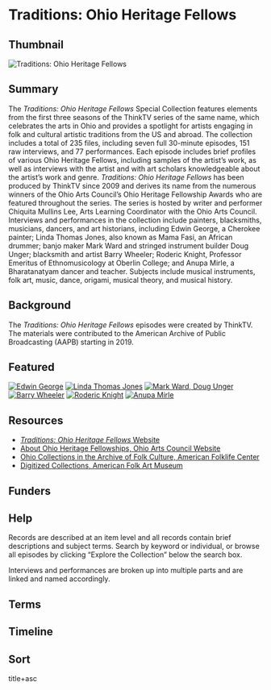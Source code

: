 # Traditions: Ohio Heritage Fellows

## Thumbnail

![Traditions: Ohio Heritage Fellows](https://s3.amazonaws.com/americanarchive.org/special-collections/OhioHeritage.jpg "Ohio Heritage")

## Summary

The <em>Traditions: Ohio Heritage Fellows</em> Special Collection features elements from the first three seasons of the ThinkTV series of the same name, which celebrates the arts in Ohio and provides a spotlight for artists engaging in folk and cultural artistic traditions from the US and abroad. The collection includes a total of 235 files, including seven full 30-minute episodes, 151 raw interviews, and 77 performances. Each episode includes brief profiles of various Ohio Heritage Fellows, including samples of the artist’s work, as well as interviews with the artist and with art scholars knowledgeable about the artist’s work and genre. <em>Traditions: Ohio Heritage Fellows</em> has been produced by ThinkTV since 2009 and derives its name from the numerous winners of the Ohio Arts Council’s Ohio Heritage Fellowship Awards who are featured throughout the series. The series is hosted by writer and performer Chiquita Mullins Lee, Arts Learning Coordinator with the Ohio Arts Council. Interviews and performances in the collection include painters, blacksmiths, musicians, dancers, and art historians, including Edwin George, a Cherokee painter; Linda Thomas Jones, also known as Mama Fasi, an African drummer; banjo maker Mark Ward and stringed instrument builder Doug Unger; blacksmith and artist Barry Wheeler;  Roderic Knight, Professor Emeritus of Ethnomusicology at Oberlin College; and Anupa Mirle, a Bharatanatyam dancer and teacher. Subjects include musical instruments, folk art, music, dance, origami, musical theory, and musical history.

## Background

The <em>Traditions: Ohio Heritage Fellows</em> episodes were created by ThinkTV. The materials were contributed to the American Archive of Public Broadcasting (AAPB) starting in 2019.

## Featured

[![Edwin George](https://s3.amazonaws.com/americanarchive.org/special-collections/cpb-aacip_530-4t6f18th9r.jpg)](/catalog/cpb-aacip_530-4t6f18th9r)
[![Linda Thomas Jones](https://s3.amazonaws.com/americanarchive.org/special-collections/cpb-aacip_530-5t3fx75199.jpg)](/catalog/cpb-aacip_530-5t3fx75199)
[![Mark Ward, Doug Unger](https://s3.amazonaws.com/americanarchive.org/special-collections/cpb-aacip_530-x639z91t69.jpg)](/catalog/cpb-aacip_530-x639z91t69)
[![Barry Wheeler](https://s3.amazonaws.com/americanarchive.org/special-collections/cpb-aacip_530-pv6b27r38t.jpg)](/catalog/cpb-aacip_530-pv6b27r38t)
[![Roderic Knight](https://s3.amazonaws.com/americanarchive.org/special-collections/cpb-aacip_530-v69862cs3p.jpg)](/catalog/cpb-aacip_530-v69862cs3p)
[![Anupa Mirle](https://s3.amazonaws.com/americanarchive.org/special-collections/cpb-aacip_530-k06ww78637.jpg)](/catalog/cpb-aacip_530-k06ww78637)

## Resources

- [<em>Traditions: Ohio Heritage Fellows</em> Website](https://www.pbs.org/show/ohio-heritage-fellows/)
- [About Ohio Heritage Fellowships, Ohio Arts Council Website](https://www.oac.ohio.gov/heritagefellowships)
- [Ohio Collections in the Archive of Folk Culture, American Folklife Center](https://www.loc.gov/folklife/guides/Ohio.html)
- [Digitized Collections, American Folk Art Museum](http://collection.folkartmuseum.org/collections)

## Funders

## Help

Records are described at an item level and all records contain brief descriptions and subject terms. Search by keyword or individual, or browse all episodes by clicking “Explore the Collection” below the search box.

Interviews and performances are broken up into multiple parts and are linked and named accordingly.

## Terms

## Timeline

## Sort
title+asc
